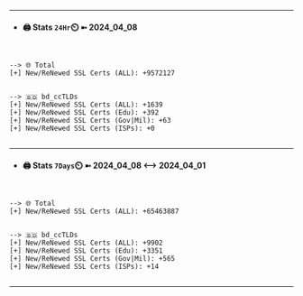 

---
- #### 🖨️ **Stats** `24Hr`⏲️ ➼ 2024_04_08
```console


--> 🌐 Total
[+] New/ReNewed SSL Certs (ALL): +9572127


--> 🇧🇩 bd_ccTLDs
[+] New/ReNewed SSL Certs (ALL): +1639
[+] New/ReNewed SSL Certs (Edu): +392
[+] New/ReNewed SSL Certs (Gov|Mil): +63
[+] New/ReNewed SSL Certs (ISPs): +0


```

---
- #### 🖨️ **Stats** `7Days`⏲️ ➼ 2024_04_08 <--> 2024_04_01
```console


--> 🌐 Total
[+] New/ReNewed SSL Certs (ALL): +65463887


--> 🇧🇩 bd_ccTLDs
[+] New/ReNewed SSL Certs (ALL): +9902
[+] New/ReNewed SSL Certs (Edu): +3351
[+] New/ReNewed SSL Certs (Gov|Mil): +565
[+] New/ReNewed SSL Certs (ISPs): +14


```

---

